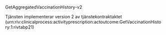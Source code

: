 GetAggregatedVaccinationHistory-v2

Tjänsten implementerar version 2 av tjänstekontraktaktet (urn:riv:clinicalprocess:activityprescription:actoutcome:GetVaccinationHistory:1:rivtabp21)
